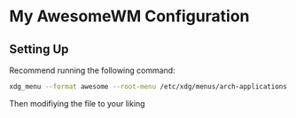 # My AwesomeWM Configuration

## Setting Up
Recommend running the following command:
```bash
xdg_menu --format awesome --root-menu /etc/xdg/menus/arch-applications.menu  ~/$XDG_CONFIG_HOME/awesome/libs/xdgmenu.lua
```
Then modifiying the file to your liking
